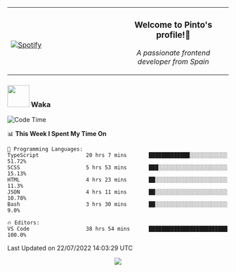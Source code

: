 <table width="100%" align="center"> 
  <tr>
  <td width="50%">
      
&nbsp; <br> [![Spotify](https://novatorem-zeta-rust.vercel.app/api/spotify)](https://open.spotify.com/user/novatorem-zeta-rust)

  </td>
  <td width="50%">
    <h3 align="center">Welcome to Pinto's profile!👋</h3>
    <p align="center"><em>A passionate frontend developer from Spain</em></p>
  </td>
  </table>

### <img src="https://media.giphy.com/media/VgCDAzcKvsR6OM0uWg/giphy.gif" width="50"> Waka

  <!--START_SECTION:waka-->
![Code Time](http://img.shields.io/badge/Code%20Time-695%20hrs%2039%20mins-blue)

📊 **This Week I Spent My Time On** 

```text
💬 Programming Languages: 
TypeScript               20 hrs 7 mins       █████████████░░░░░░░░░░░░   51.72% 
SCSS                     5 hrs 53 mins       ███░░░░░░░░░░░░░░░░░░░░░░   15.13% 
HTML                     4 hrs 23 mins       ██░░░░░░░░░░░░░░░░░░░░░░░   11.3% 
JSON                     4 hrs 11 mins       ██░░░░░░░░░░░░░░░░░░░░░░░   10.78% 
Bash                     3 hrs 30 mins       ██░░░░░░░░░░░░░░░░░░░░░░░   9.0%

🔥 Editors: 
VS Code                  38 hrs 54 mins      █████████████████████████   100.0%

```


 Last Updated on 22/07/2022 14:03:29 UTC
<!--END_SECTION:waka-->

<div align="center">
<img src="https://github-readme-stats-gilt-tau.vercel.app/api/top-langs/?username=pinto-hub&layout=compact&theme=dracula" />
</div>
